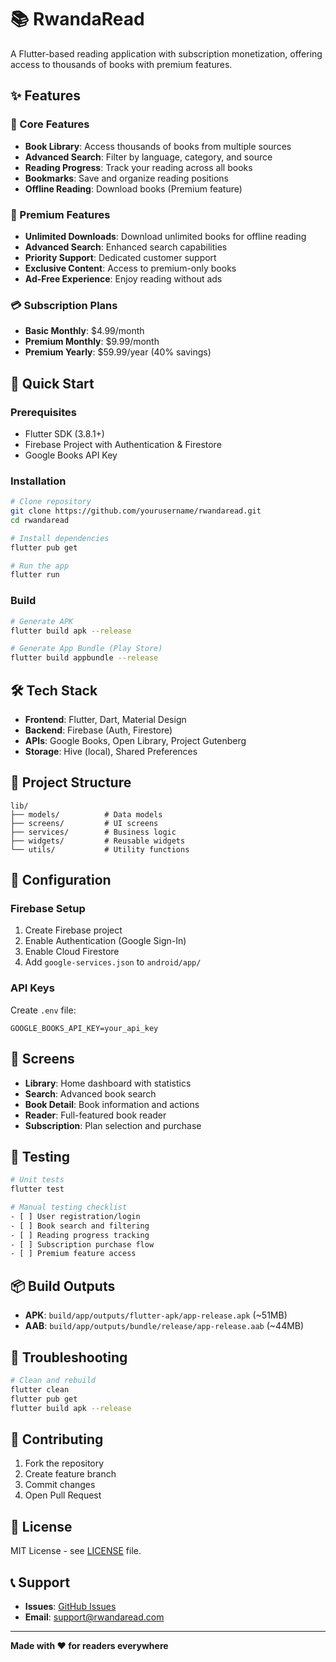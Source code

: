 # 📚 RwandaRead

A Flutter-based reading application with subscription monetization, offering access to thousands of books with premium features.

## ✨ Features

### 📖 Core Features
- **Book Library**: Access thousands of books from multiple sources
- **Advanced Search**: Filter by language, category, and source
- **Reading Progress**: Track your reading across all books
- **Bookmarks**: Save and organize reading positions
- **Offline Reading**: Download books (Premium feature)

### 💎 Premium Features
- **Unlimited Downloads**: Download unlimited books for offline reading
- **Advanced Search**: Enhanced search capabilities
- **Priority Support**: Dedicated customer support
- **Exclusive Content**: Access to premium-only books
- **Ad-Free Experience**: Enjoy reading without ads

### 💳 Subscription Plans
- **Basic Monthly**: $4.99/month
- **Premium Monthly**: $9.99/month
- **Premium Yearly**: $59.99/year (40% savings)

## 🚀 Quick Start

### Prerequisites
- Flutter SDK (3.8.1+)
- Firebase Project with Authentication & Firestore
- Google Books API Key

### Installation
```bash
# Clone repository
git clone https://github.com/yourusername/rwandaread.git
cd rwandaread

# Install dependencies
flutter pub get

# Run the app
flutter run
```

### Build
```bash
# Generate APK
flutter build apk --release

# Generate App Bundle (Play Store)
flutter build appbundle --release
```

## 🛠️ Tech Stack

- **Frontend**: Flutter, Dart, Material Design
- **Backend**: Firebase (Auth, Firestore)
- **APIs**: Google Books, Open Library, Project Gutenberg
- **Storage**: Hive (local), Shared Preferences

## 📁 Project Structure

```
lib/
├── models/          # Data models
├── screens/         # UI screens
├── services/        # Business logic
├── widgets/         # Reusable widgets
└── utils/           # Utility functions
```

## 🔧 Configuration

### Firebase Setup
1. Create Firebase project
2. Enable Authentication (Google Sign-In)
3. Enable Cloud Firestore
4. Add `google-services.json` to `android/app/`

### API Keys
Create `.env` file:
```env
GOOGLE_BOOKS_API_KEY=your_api_key
```

## 📱 Screens

- **Library**: Home dashboard with statistics
- **Search**: Advanced book search
- **Book Detail**: Book information and actions
- **Reader**: Full-featured book reader
- **Subscription**: Plan selection and purchase

## 🧪 Testing

```bash
# Unit tests
flutter test

# Manual testing checklist
- [ ] User registration/login
- [ ] Book search and filtering
- [ ] Reading progress tracking
- [ ] Subscription purchase flow
- [ ] Premium feature access
```

## 📦 Build Outputs

- **APK**: `build/app/outputs/flutter-apk/app-release.apk` (~51MB)
- **AAB**: `build/app/outputs/bundle/release/app-release.aab` (~44MB)

## 🐛 Troubleshooting

```bash
# Clean and rebuild
flutter clean
flutter pub get
flutter build apk --release
```

## 🤝 Contributing

1. Fork the repository
2. Create feature branch
3. Commit changes
4. Open Pull Request

## 📄 License

MIT License - see [LICENSE](LICENSE) file.

## 📞 Support

- **Issues**: [GitHub Issues](https://github.com/yourusername/rwandaread/issues)
- **Email**: support@rwandaread.com

---

**Made with ❤️ for readers everywhere**
